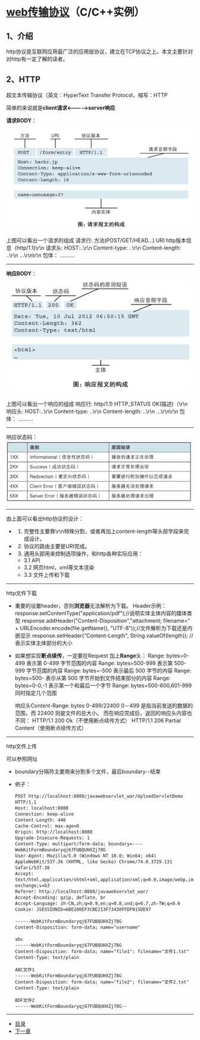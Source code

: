 # [web传输协议](4.3.md)（C/C++实例）

## 1、介绍
http协议是互联网应用最广泛的应用层协议，建立在TCP协议之上。本文主要针对对http有一定了解的读者。

## 2、HTTP
超文本传输协议（英文：HyperText Transfer Protocol，缩写：HTTP

简单的来说就是**client请求<----->server响应**

**请求BODY**：
![](image/http_req_body.png)

上图可以看出一个请求的组成
请求行: 
	方法(POST/GET/HEAD...) URI http版本信息（http/1.1)\r\n
请求头:
	HOST:..\r\n
	Content-type: ..\r\n
	Content-length: ..\r\n
	...\r\n\r\n
包体：
	..........

----------------------

**响应BODY**：
![](image/http_res_body.png)

上图可以看出一个响应的组成
响应行: 
	http/1.1) HTTP_STATUS OK(描述)（\r\n
响应头:
	HOST:..\r\n
	Content-type: ..\r\n
	Content-length: ..\r\n
	...\r\n\r\n
包体：
	..........

-------------------------
响应状态码：
![](image/http_status.png)

---------------------------

 由上面可以看出http协议的设计：
 - 1. 完整性主要靠\r\n特殊分割，或者再加上content-length等头部字段来完成设计。
 - 2. 协议的路由主要是URI完成。
 - 3. 通用头部用来控制选项操作，和http各种实际应用：
     - 3.1 API
     - 3.2 网页html，xml等文本渲染
     - 3.3 文件上传和下载

----------------------
http文件下载
-  重要的设置header，否则**浏览器**无法解析为下载。
	 Header示例：
    response.setContentType("application/pdf");//说明实体主体内容的媒体类型
    response.addHeader("Content-Disposition","attachment; filename=" + URLEncoder.encode(file.getName(), "UTF-8"));//文件解析为下载还是内嵌显示
    response.setHeader("Content-Length", String.valueOf(length)); //表示实体主体部分的大小
- 如果想实现**断点续传**，一定要在Request 加上**Range**头：
	Range: bytes=0-499 表示第 0-499 字节范围的内容 
    Range: bytes=500-999 表示第 500-999 字节范围的内容 
    Range: bytes=-500 表示最后 500 字节的内容 
    Range: bytes=500- 表示从第 500 字节开始到文件结束部分的内容 
    Range: bytes=0-0,-1 表示第一个和最后一个字节 
    Range: bytes=500-600,601-999 同时指定几个范围
  
  响应头Content-Range: bytes 0-499/22400
    0－499 是指当前发送的数据的范围，而 22400 则是文件的总大小。
    而在响应完成后，返回的响应头内容也不同：
    HTTP/1.1 200 Ok（不使用断点续传方式） 
    HTTP/1.1 206 Partial Content（使用断点续传方式）

--------------
http文件上传

可以参照网址[](https://www.jellythink.com/archives/637)

- boundary分隔符主要用来分割多个文件，最后boundary--结束

- 例子：

  ```http请求
  POST http://localhost:8080/javawebservlet_war/UploadServletDemo HTTP/1.1
  Host: localhost:8080
  Connection: keep-alive
  Content-Length: 446
  Cache-Control: max-age=0
  Origin: http://localhost:8080
  Upgrade-Insecure-Requests: 1
  Content-Type: multipart/form-data; boundary=----WebKitFormBoundaryqj67FUBQUHXZj78G
  User-Agent: Mozilla/5.0 (Windows NT 10.0; Win64; x64) AppleWebKit/537.36 (KHTML, like Gecko) Chrome/74.0.3729.131 Safari/537.36
  Accept: text/html,application/xhtml+xml,application/xml;q=0.9,image/webp,image/apng,*/*;q=0.8,application/signed-exchange;v=b3
  Referer: http://localhost:8080/javawebservlet_war/
  Accept-Encoding: gzip, deflate, br
  Accept-Language: zh-CN,zh;q=0.9,en;q=0.8,und;q=0.7,zh-TW;q=0.6
  Cookie: JSESSIONID=6BE280EF3CBE213F73430FFDF015DE97
  
  ------WebKitFormBoundaryqj67FUBQUHXZj78G
  Content-Disposition: form-data; name="username"
  
  abc
  ------WebKitFormBoundaryqj67FUBQUHXZj78G
  Content-Disposition: form-data; name="file1"; filename="文件1.txt"
  Content-Type: text/plain
  
  ABC文件1
  ------WebKitFormBoundaryqj67FUBQUHXZj78G
  Content-Disposition: form-data; name="file2"; filename="文件2.txt"
  Content-Type: text/plain
  
  BDF文件2
  ------WebKitFormBoundaryqj67FUBQUHXZj78G--
  ```

--------------

- [目录](pre.md)
- [下一章](4.3.md)

